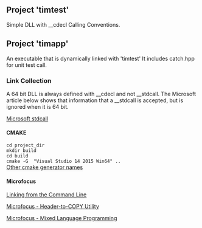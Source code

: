 ## Project 'timtest'
Simple DLL with __cdecl Calling Conventions.


## Project 'timapp'
An executable that is dynamically linked with 'timtest'
It includes catch.hpp for unit test call.


### Link Collection

A 64 bit DLL is always defined with __cdecl and not __stdcall. The Microsoft article below shows that information that a __stdcall is accepted, but is ignored when it is 64 bit.

[Microsoft stdcall](https://docs.microsoft.com/en-us/cpp/cpp/stdcall?view=vs-2019)

#### CMAKE
 `cd project_dir`<br>
 `mkdir build`<br>
 `cd build`<br>
 `cmake -G  "Visual Studio 14 2015 Win64" ..`<br>
[Other cmake generator names](https://cmake.org/cmake/help/latest/manual/cmake-generators.7.html)

#### Microfocus

[Linking from the Command Line](https://www.microfocus.com/documentation/visual-cobol/vc40pu1/VS2017/GUID-374EE44A-4500-4673-9F1B-E7BC62E0CBD5.html)

[Microfocus - Header-to-COPY Utility](https://www.microfocus.com/documentation/visual-cobol/vc50pu3/DevHub/BKPRPRH2CP.html)

[Microfocus - Mixed Language Programming](https://www.microfocus.com/documentation/visual-cobol/VC40/EclWin/GUID-A39ABE98-B22F-4115-BB6C-0CE9A9444A12.html)
